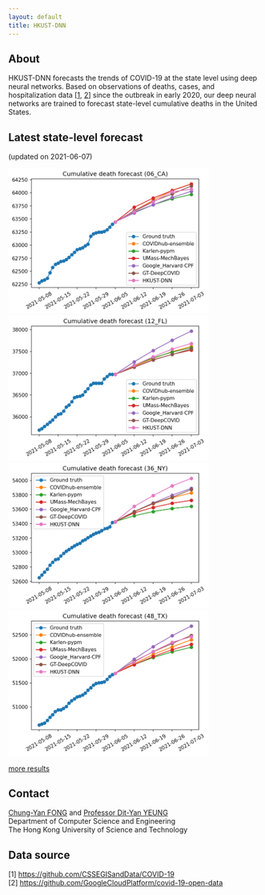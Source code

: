 ```yaml
---
layout: default
title: HKUST-DNN
---
```


## About
HKUST-DNN forecasts the trends of COVID-19 at the state level using deep neural networks. Based on observations of deaths, cases, and hospitalization data \[<a href="#data-source">1</a>, <a href="#data-source">2</a>\] since the outbreak in early 2020, our deep neural networks are trained to forecast state-level cumulative deaths in the United States.


## Latest state-level forecast
(updated on 2021-06-07)

<img src="fig/210605/projection_06_CA_210605.png" width="400"> <img src="fig/210605/projection_12_FL_210605.png" width="400"> <img src="fig/210605/projection_36_NY_210605.png" width="400"> <img src="fig/210605/projection_48_TX_210605.png" width="400">

[more results](results.md)

## Contact
<a href="mailto:fcy@cse.ust.hk">Chung-Yan FONG</a> and <a href="http://home.cse.ust.hk/~dyyeung">Professor Dit-Yan YEUNG</a>  
Department of Computer Science and Engineering  
The Hong Kong University of Science and Technology

## Data source
\[1\] <a href="https://github.com/CSSEGISandData/COVID-19" target="_blank">https://github.com/CSSEGISandData/COVID-19</a>  
\[2\] <a href="https://github.com/GoogleCloudPlatform/covid-19-open-data" target="_blank">https://github.com/GoogleCloudPlatform/covid-19-open-data</a>

